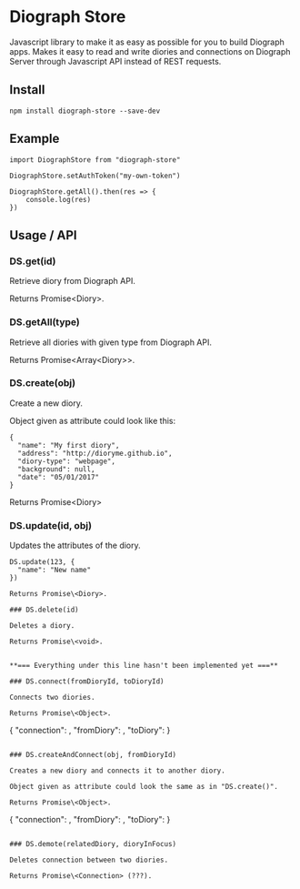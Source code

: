# Diograph Store

Javascript library to make it as easy as possible for you to build Diograph apps.
Makes it easy to read and write diories and connections on Diograph Server through Javascript API instead of REST requests.

## Install

```
npm install diograph-store --save-dev
```

## Example

```
import DiographStore from "diograph-store"

DiographStore.setAuthToken("my-own-token")

DiographStore.getAll().then(res => {
    console.log(res)
})
```

## Usage / API

### DS.get(id)

Retrieve diory from Diograph API.

Returns Promise\<Diory>.

### DS.getAll(type)

Retrieve all diories with given type from Diograph API.

Returns Promise\<Array\<Diory>>.

### DS.create(obj)

Create a new diory.

Object given as attribute could look like this:
```
{
  "name": "My first diory",
  "address": "http://dioryme.github.io",
  "diory-type": "webpage",
  "background": null,
  "date": "05/01/2017"
}
```

Returns Promise\<Diory>

### DS.update(id, obj)

Updates the attributes of the diory.

```
DS.update(123, {
  "name": "New name"
})

Returns Promise\<Diory>.

### DS.delete(id)

Deletes a diory.

Returns Promise\<void>.


**=== Everything under this line hasn't been implemented yet ===**

### DS.connect(fromDioryId, toDioryId)

Connects two diories.

Returns Promise\<Object>.

```
{
  "connection": <Connection>,
  "fromDiory": <Diory>,
  "toDiory": <Diory>
}
```

### DS.createAndConnect(obj, fromDioryId)

Creates a new diory and connects it to another diory.

Object given as attribute could look the same as in "DS.create()".

Returns Promise\<Object>.

```
{
  "connection": <Connection>,
  "fromDiory": <Diory>,
  "toDiory": <Diory>
}
```

### DS.demote(relatedDiory, dioryInFocus)

Deletes connection between two diories.

Returns Promise\<Connection> (???).
